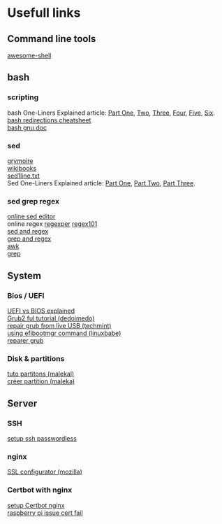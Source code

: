 # Usefull links

## Command line tools
[awesome-shell](https://github.com/alebcay/awesome-shell)  

## bash

### scripting
bash One-Liners Explained article: 
[Part One](https://catonmat.net/bash-one-liners-explained-part-one), 
[Two](https://catonmat.net/bash-one-liners-explained-part-two), 
[Three](https://catonmat.net/bash-one-liners-explained-part-three), 
[Four](https://catonmat.net/bash-one-liners-explained-part-four), 
[Five](https://catonmat.net/bash-one-liners-explained-part-five), 
[Six](https://catonmat.net/bash-one-liners-explained-part-six).  
[bash redirections cheatsheet](https://catonmat.net/ftp/bash-redirections-cheat-sheet.pdf)  
[bash gnu doc](https://www.gnu.org/software/bash/manual/bash.html)  

### sed
[grymoire](https://www.grymoire.com/Unix/Sed.html)  
[wikibooks](https://en.wikibooks.org/wiki/Sed)  
[sed1line.txt](http://www.pement.org/sed/sed1line.txt)  
Sed One-Liners Explained article: 
[Part One](https://catonmat.net/sed-one-liners-explained-part-one), 
[Part Two](https://catonmat.net/sed-one-liners-explained-part-two), 
[Part Three](https://catonmat.net/sed-one-liners-explained-part-three).  

### sed grep regex
[online sed editor](https://sed.js.org/)  
online regex [regexper](https://regexper.com/) [regex101](https://regex101.com/)  
[sed and regex](https://www.gnu.org/software/sed/manual/sed.html)  
[grep and regex](https://www.gnu.org/software/grep/manual/grep.html)  
[awk](https://en.wikibooks.org/wiki/AWK)  
[grep](https://alvinalexander.com/unix/edu/examples/grep.shtml)  

## System
### Bios / UEFI
[UEFI vs BIOS explained](https://www.linuxbabe.com/desktop-linux/legacy-bios-vs-uefi-bios)  
[Grub2 ful tutorial (dedoimedo)](https://www.dedoimedo.com/computers/grub-2.html)  
[repair grub from live USB (techmint)](https://www.tecmint.com/rescue-repair-and-reinstall-grub-boot-loader-in-ubuntu/)  
[using efibootmgr command (linuxbabe)](https://www.linuxbabe.com/command-line/how-to-use-linux-efibootmgr-examples)  
[reparer grub](https://www.malekal.com/reparer-restaurer-grub-et-le-demarrage-de-linux/)  

### Disk & partitions
[tuto partitons (malekal)](https://www.malekal.com/partitions-disque-linux-structure-creation-formatage/)  
[créer partition (maleka)](https://www.malekal.com/fdisk-gfdisk-creer-supprimer-redimensionner-des-partitions-de-disque-en-ligne-de-commandes-linux/)  


## Server

### SSH
[setup ssh passwordless](https://www.linuxbabe.com/linux-server/setup-passwordless-ssh-login)  

### nginx
[SSL configurator (mozilla)](https://ssl-config.mozilla.org/#server=nginx&version=1.14.2&config=modern&openssl=1.1.1d&guideline=5.6)  

### Certbot with nginx
[setup Certbot nginx](https://haydenjames.io/how-to-set-up-an-nginx-certbot/)  
[raspberry pi issue cert fail](https://community.letsencrypt.org/t/dns-a-aaaa-record-s-problem/42413)  



